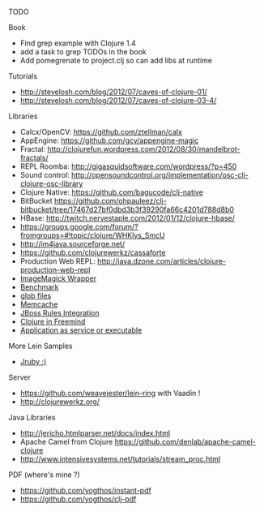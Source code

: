 TODO

Book
* Find grep example with Clojure 1.4
* add a task to grep TODOs in the book
* Add pomegrenate to project.clj so can add libs at runtime

Tutorials
* http://stevelosh.com/blog/2012/07/caves-of-clojure-01/
* http://stevelosh.com/blog/2012/07/caves-of-clojure-03-4/

Libraries
* Calcx/OpenCV: https://github.com/ztellman/calx
* AppEngine: https://github.com/gcv/appengine-magic
* Fractal: http://clojurefun.wordpress.com/2012/08/30/mandelbrot-fractals/
* REPL Roomba: http://gigasquidsoftware.com/wordpress/?p=450
* Sound control: http://opensoundcontrol.org/implementation/osc-clj-clojure-osc-library
* Clojure Native: https://github.com/bagucode/clj-native
* BitBucket https://github.com/ohpauleez/clj-bitbucket/tree/17467d27bf0dbd3b3f39290fa66c4201d788d8b0
* HBase: http://twitch.nervestaple.com/2012/01/12/clojure-hbase/
* https://groups.google.com/forum/?fromgroups=#!topic/clojure/WHKlys_SmcU
* http://im4java.sourceforge.net/
* https://github.com/clojurewerkz/cassaforte
* Production Web REPL: http://java.dzone.com/articles/clojure-production-web-repl
* [ImageMagick Wrapper](https://github.com/neatonk/im4clj)
* [Benchmark](https://github.com/neatonk/criterium)
* [glob files](https://github.com/neatonk/clj-glob)
* [Memcache](http://clojurememcached.info/articles/getting_started.html)
* [JBoss Rules Integration](http://www.gettingcirrius.com/2010/12/using-jboss-rules-drools-in-clojure.html)
* [Clojure in Freemind](http://freemind.sourceforge.net/wiki/index.php/Plugins)
* [Application as service or executable](http://wrapper.tanukisoftware.com/doc/english/integrate.html#method1)

More Lein Samples
* [Jruby :)](https://github.com/jkutner/lein-jruby)

Server
* https://github.com/weavejester/lein-ring with Vaadin !
* http://clojurewerkz.org/

Java Libraries
* http://jericho.htmlparser.net/docs/index.html
* Apache Camel from Clojure https://github.com/denlab/apache-camel-clojure 
* http://www.intensivesystems.net/tutorials/stream_proc.html

PDF (where's mine ?)

* https://github.com/yogthos/instant-pdf
* https://github.com/yogthos/clj-pdf